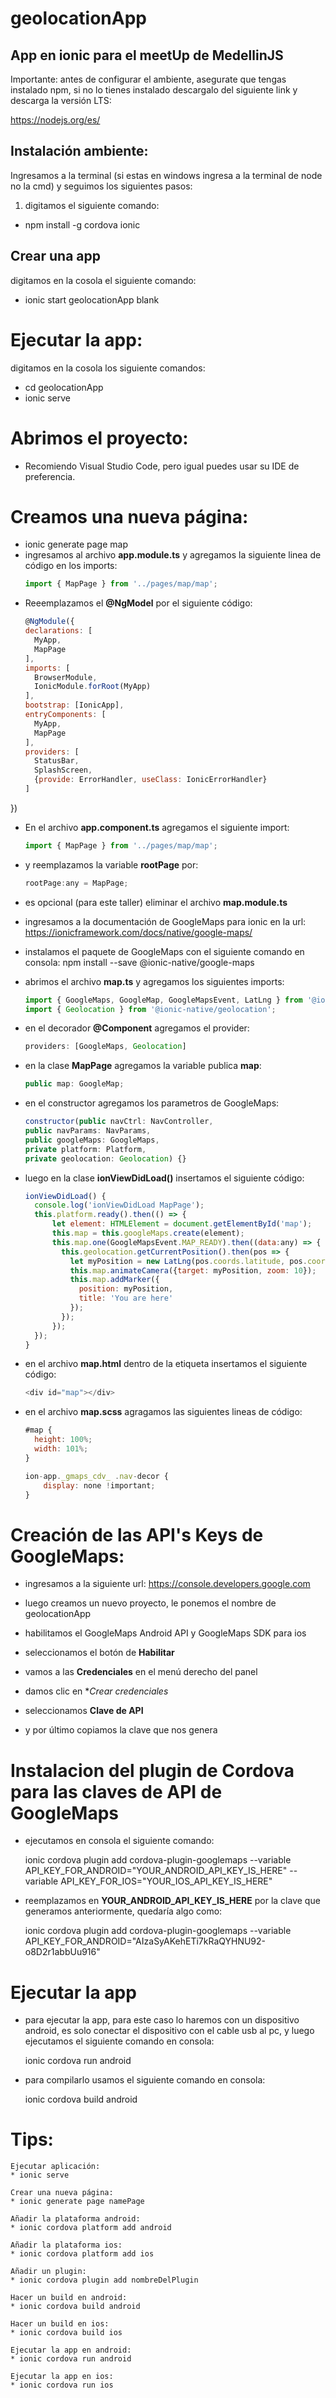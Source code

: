 # geolocationApp
## App en ionic para el meetUp de MedellinJS

Importante: antes de configurar el ambiente, asegurate que tengas instalado npm, si no lo tienes instalado descargalo 
del siguiente link y descarga la versión LTS:

https://nodejs.org/es/

## Instalación ambiente:

Ingresamos a la terminal (si estas en windows ingresa a la terminal de node no la cmd) y seguimos los siguientes pasos:

1. digitamos el siguiente comando:
* npm install -g cordova ionic

## Crear una app 

digitamos en la cosola el siguiente comando:
* ionic start geolocationApp blank

# Ejecutar la app:

digitamos en la cosola los siguiente comandos:
* cd geolocationApp
* ionic serve

# Abrimos el proyecto:
* Recomiendo Visual Studio Code, pero igual puedes usar su IDE de preferencia.

# Creamos una nueva página:
* ionic generate page map
* ingresamos al archivo **app.module.ts** y agregamos la siguiente linea de código en los imports:
  ````javascript
  import { MapPage } from '../pages/map/map';
  
* Reeemplazamos el **@NgModel** por el siguiente código:
  ````javascript
  @NgModule({
  declarations: [
    MyApp,
    MapPage
  ],
  imports: [
    BrowserModule,
    IonicModule.forRoot(MyApp)
  ],
  bootstrap: [IonicApp],
  entryComponents: [
    MyApp,
    MapPage
  ],
  providers: [
    StatusBar,
    SplashScreen,
    {provide: ErrorHandler, useClass: IonicErrorHandler}
  ]
})

* En el archivo **app.component.ts** agregamos el siguiente import:
  ````javascript
  import { MapPage } from '../pages/map/map';

* y reemplazamos la variable **rootPage** por:
  ````javascript
  rootPage:any = MapPage;
  
* es opcional (para este taller) eliminar el archivo **map.module.ts**

* ingresamos a la documentación de GoogleMaps para ionic en la url:
  https://ionicframework.com/docs/native/google-maps/
  
* instalamos el paquete de GoogleMaps con el siguiente comando en consola:
  npm install --save @ionic-native/google-maps
  
* abrimos el archivo **map.ts** y agregamos los siguientes imports:
  ````javascript
  import { GoogleMaps, GoogleMap, GoogleMapsEvent, LatLng } from '@ionic-native/google-maps';
  import { Geolocation } from '@ionic-native/geolocation';
  
* en el decorador **@Component** agregamos el provider:
  ````javascript
  providers: [GoogleMaps, Geolocation]
  
* en la clase **MapPage** agregamos la variable publica **map**:
  ````javascript
  public map: GoogleMap;
  
* en el constructor agregamos los parametros de GoogleMaps:
  ````javascript
  constructor(public navCtrl: NavController, 
  public navParams: NavParams, 
  public googleMaps: GoogleMaps, 
  private platform: Platform, 
  private geolocation: Geolocation) {}
  
* luego en la clase **ionViewDidLoad()** insertamos el siguiente código:
  ````javascript
  ionViewDidLoad() {
    console.log('ionViewDidLoad MapPage');
    this.platform.ready().then(() => {
        let element: HTMLElement = document.getElementById('map');
        this.map = this.googleMaps.create(element);
        this.map.one(GoogleMapsEvent.MAP_READY).then((data:any) => {
          this.geolocation.getCurrentPosition().then(pos => {
            let myPosition = new LatLng(pos.coords.latitude, pos.coords.longitude);
            this.map.animateCamera({target: myPosition, zoom: 10});
            this.map.addMarker({
              position: myPosition,
              title: 'You are here'
            });
          });
        });
    });
  }
  
* en el archivo **map.html** dentro de la etiqueta **<ion-content>** insertamos el siguiente código:
  ```javascript
  <div id="map"></div>

* en el archivo **map.scss** agragamos las siguientes lineas de código:
  ````javascript
  #map {
    height: 100%;
    width: 101%;
  }

  ion-app._gmaps_cdv_ .nav-decor {
      display: none !important;
  }
  
# Creación de las API's Keys de GoogleMaps:

* ingresamos a la siguiente url:
  https://console.developers.google.com

* luego creamos un nuevo proyecto, le ponemos el nombre de geolocationApp

* habilitamos el GoogleMaps Android API y GoogleMaps SDK para ios

* seleccionamos el botón de **Habilitar**

* vamos a las **Credenciales** en el menú derecho del panel

* damos clic en **Crear credenciales*

* seleccionamos **Clave de API**

* y por último copiamos la clave que nos genera

# Instalacion del plugin de Cordova para las claves de API de GoogleMaps

* ejecutamos en consola el siguiente comando:

  ionic cordova plugin add cordova-plugin-googlemaps --variable API_KEY_FOR_ANDROID="YOUR_ANDROID_API_KEY_IS_HERE" --variable API_KEY_FOR_IOS="YOUR_IOS_API_KEY_IS_HERE"
  
* reemplazamos en **YOUR_ANDROID_API_KEY_IS_HERE** por la clave que generamos anteriormente, quedaría algo como:

  ionic cordova plugin add cordova-plugin-googlemaps --variable API_KEY_FOR_ANDROID="AIzaSyAKehETi7kRaQYHNU92-o8D2r1abbUu916"
  

# Ejecutar la app

* para ejecutar la app, para este caso lo haremos con un dispositivo android, es solo conectar el dispositivo con el
cable usb al pc, y luego ejecutamos el siguiente comando en consola:

  ionic cordova run android
  
* para compilarlo usamos el siguiente comando en consola:
  
  ionic cordova build android
  
 
# Tips:
    
    Ejecutar aplicación:
    * ionic serve
    
    Crear una nueva página:
    * ionic generate page namePage

    Añadir la plataforma android: 
    * ionic cordova platform add android 
    
    Añadir la plataforma ios: 
    * ionic cordova platform add ios 
    
    Añadir un plugin: 
    * ionic cordova plugin add nombreDelPlugin 
    
    Hacer un build en android: 
    * ionic cordova build android
    
    Hacer un build en ios: 
    * ionic cordova build ios
    
    Ejecutar la app en android:
    * ionic cordova run android
    
    Ejecutar la app en ios:
    * ionic cordova run ios
